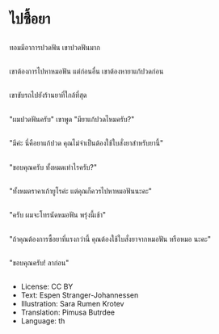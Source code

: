 # ไปซื้อยา

##
ทอมมีอาการปวดฟัน เขาปวดฟันมาก

##
เขาต้องการไปหาหมอฟัน แต่ก่อนอื่น เขาต้องหายาแก้ปวดก่อน

##
เขาขับรถไปยังร้านยาที่ใกล้ที่สุด

##
"ผมปวดฟันครับ" เขาพูด "มียาแก้ปวดไหมครับ?"

##
"มีค่ะ นี่คือยาแก้ปวด คุณไม่จำเป็นต้องใช้ใบสั่งยาสำหรับยานี้"

##
"ขอบคุณครับ ทั้งหมดเท่าไรครับ?"

##
"ทั้งหมดราคาเก้ายูโรค่ะ แต่คุณก็ควรไปหาหมอฟันนะคะ"

##
"ครับ ผมจะโทรนัดหมอฟัน พรุ่งนี้เช้า"

##
"ถ้าคุณต้องการซื้อยาที่แรงกว่านี้ คุณต้องใช้ใบสั่งยาจากหมอฟัน หรือหมอ นะคะ"

##
"ขอบคุณครับ! ลาก่อน"

##
* License: CC BY
* Text: Espen Stranger-Johannessen
* Illustration: Sara Rumen Krotev
* Translation: Pimusa Butrdee
* Language: th
